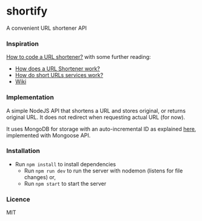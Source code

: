 # shortify
A convenient URL shortener API

### Inspiration
[How to code a URL shortener?](https://stackoverflow.com/q/742013/2898754) with some further reading:

- [How does a URL Shortener work?](https://stackoverflow.com/q/4572734/2898754)
- [How do short URLs services work?](https://stackoverflow.com/q/1562367/2898754)
- [Wiki](https://en.wikipedia.org/wiki/URL_shortening)

### Implementation
A simple NodeJS API that shortens a URL and stores original, or returns original URL. It does not redirect when requesting actual URL (for now). 

It uses MongoDB for storage with an auto-incremental ID as explained [here](https://docs.mongodb.com/v3.0/tutorial/create-an-auto-incrementing-field/), implemented with Mongoose API.

### Installation
- Run `npm install` to install dependencies
  - Run `npm run dev` to run the server with nodemon (listens for file changes) or,
  - Run `npm start` to start the server

### Licence
MIT
